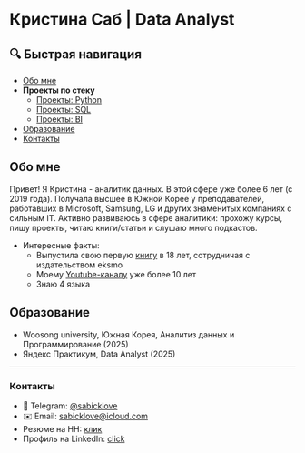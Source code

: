 # Кристина Саб | Data Analyst


## 🔍 Быстрая навигация
- [Обо мне](#обо-мне)
- **Проекты по стеку**
  - [Проекты: Python](https://github.com/sabicklove1/Python_base)
  - [Проекты: SQL](https://github.com/sabicklove1/SQL)
  - [Проекты: BI](https://github.com/sabicklove1/Dashboards)
- [Образование](#образование)
- [Контакты](#контакты)

## Обо мне
Привет! Я Кристина - аналитик данных. В этой сфере уже более 6 лет (с 2019 года). Получала высшее в Южной Корее у преподавателей, работавших в Microsoft, Samsung, LG и других знаменитых компаниях с сильным IT. Активно развиваюсь в сфере аналитики: прохожу курсы, пишу проекты, читаю книги/статьи и слушаю много подкастов.
- Интересные факты:
  - Выпустила свою первую [книгу](https://www.ozon.ru/search/?deny_category_prediction=true&from_global=true&text=Хорошим+Мальчикам+Верят+%7C+Кристина+Саб+%7C+Электронная+книга&product_id=913391605) в 18 лет, сотрудничая с издательством eksmo
  - Моему [Youtube-каналу](https://youtube.com/sabicklove) уже более 10 лет
  - Знаю 4 языка

## Образование
- Woosong university, Южная Корея, Аналитиз данных и Программирование (2025)
- Яндекс Практикум, Data Analyst (2025)

---
### Контакты
- 📱 Telegram: [@sabicklove](https://t.me/sabicklove)
- ✉️ Email: sabicklove@icloud.com
- Резюме на HH: [клик](https://hh.ru/resume/926ea5d1ff0ba394940039ed1f7a3656547855)
- Профиль на LinkedIn: [click](https://www.linkedin.com/in/kristina-sab-567739232/)
